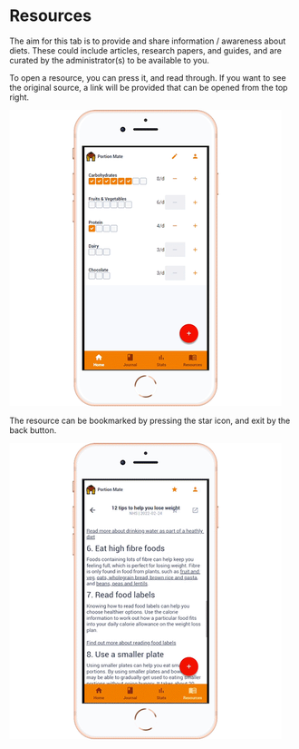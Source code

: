 # Resources

The aim for this tab is to provide and share information / awareness about diets. These could include articles, research papers, and guides, and are curated by the administrator(s) to be available to you.

To open a resource, you can press it, and read through. If you want to see the original source, a link will be provided that can be opened from the top right.

![open resource](../assets/view-resource.gif)

The resource can be bookmarked by pressing the star icon, and exit by the back button.

![bookmark resource](../assets/bookmark-resource.gif)
